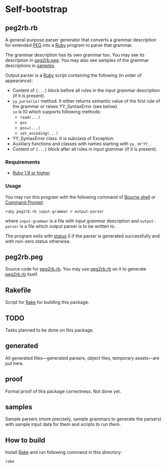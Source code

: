 Self-bootstrap
==============

<a id="peg2rb.rb"/> peg2rb.rb
-----------------------------

A general-purpose parser generator that converts a grammar description for extended [PEG](http://en.wikipedia.org/wiki/Parsing_expression_grammar) into a [Ruby](http://ruby-lang.org) program to parse that grammar.

The grammar description has its own grammar too. You may see its description in [peg2rb.peg](#peg2rb.peg). You may also see samples of the grammar descriptions in [samples](#samples).

Output parser is a [Ruby](http://ruby-lang.org) script containing the following (in order of appearance):
* Content of `{...}` block before all rules in the input grammar description (if it is present).
* `yy_parse(io)` method. It either returns semantic value of the first rule of the grammar or raises YY_SyntaxError (see below).<br/>
  `io` is IO which supports following methods:
  * `read(...)`
  * `pos`
  * `pos=(...)`
  * `set_encoding(...)`
* YY_SyntaxError class. It is subclass of Exception.
* Auxiliary functions and classes with names starting with `yy_` or `YY_`.
* Content of `{...}` block after all rules in input grammar (if it is present).

### Requirements ###

* [Ruby 1.9 or higher](http://ruby-lang.org)

### Usage ###

You may run this program with the following command of [Bourne shell](http://en.wikipedia.org/wiki/Bourne_shell) or [Command Prompt](http://en.wikipedia.org/wiki/CMD.EXE_%28Windows%29):

    ruby peg2rb.rb input-grammar > output-parser

where `input-grammar` is a file with input grammar description and `output-parser` is a file which output parser is to be written to.

The program exits with [status](http://en.wikipedia.org/wiki/Exit_status) 0 if the parser is generated successfully and with non-zero status otherwise.

<a id="peg2rb.peg"/> peg2rb.peg
-------------------------------

Source code for [peg2rb.rb](#peg2rb.rb). You may use [peg2rb.rb](#peg2rb.rb) on it to generate [peg2rb.rb](#peg2rb.rb) itself.

Rakefile
--------

Script for [Rake](http://rake.rubyforge.org/) for building this package.

TODO
----

Tasks planned to be done on this package.

generated
---------

All generated files—generated parsers, object files, temporary assets—are put here.

proof
-----

Formal proof of this package correctness. Not done yet.

<a id="samples"/> samples
-------------------------

Sample parsers (more precisely, sample grammars to generate the parsers) with sample input data for them and scripts to run them.

How to build
------------

Install [Rake](http://rake.rubyforge.org/) and run following command in this directory:

    rake
